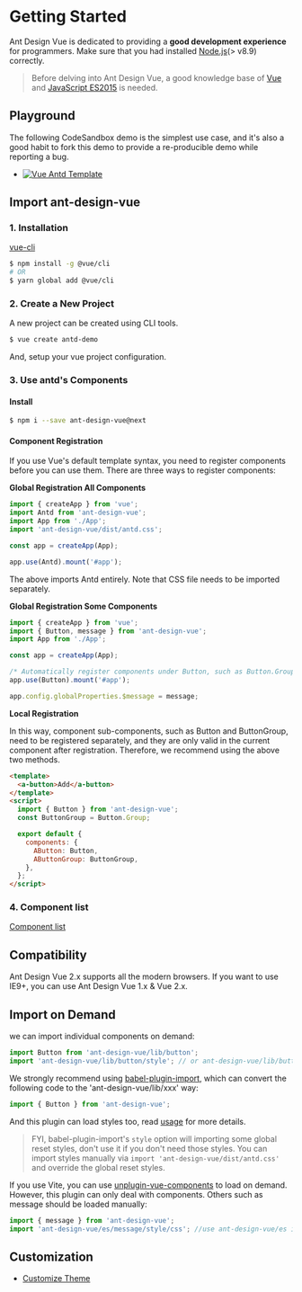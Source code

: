 # Getting Started

Ant Design Vue is dedicated to providing a **good development experience** for programmers. Make sure that you had installed [Node.js](https://nodejs.org/)(> v8.9) correctly.

> Before delving into Ant Design Vue, a good knowledge base of [Vue](https://www.vuejs.org/) and [JavaScript ES2015](http://babeljs.io/docs/learn-es2015/) is needed.

## Playground

The following CodeSandbox demo is the simplest use case, and it's also a good habit to fork this demo to provide a re-producible demo while reporting a bug.

- [![Vue Antd Template](https://codesandbox.io/static/img/play-codesandbox.svg)](https://codesandbox.io/s/agitated-franklin-1w72v)

## Import ant-design-vue

### 1. Installation

[vue-cli](https://github.com/vuejs/vue-cli)

```bash
$ npm install -g @vue/cli
# OR
$ yarn global add @vue/cli
```

### 2. Create a New Project

A new project can be created using CLI tools.

```bash
$ vue create antd-demo
```

And, setup your vue project configuration.

### 3. Use antd's Components

#### Install

```bash
$ npm i --save ant-design-vue@next
```

#### Component Registration

If you use Vue's default template syntax, you need to register components before you can use them. There are three ways to register components:

**Global Registration All Components**

```jsx
import { createApp } from 'vue';
import Antd from 'ant-design-vue';
import App from './App';
import 'ant-design-vue/dist/antd.css';

const app = createApp(App);

app.use(Antd).mount('#app');
```

The above imports Antd entirely. Note that CSS file needs to be imported separately.

**Global Registration Some Components**

```jsx
import { createApp } from 'vue';
import { Button, message } from 'ant-design-vue';
import App from './App';

const app = createApp(App);

/* Automatically register components under Button, such as Button.Group */
app.use(Button).mount('#app');

app.config.globalProperties.$message = message;
```

**Local Registration**

In this way, component sub-components, such as Button and ButtonGroup, need to be registered separately, and they are only valid in the current component after registration. Therefore, we recommend using the above two methods.

```html
<template>
  <a-button>Add</a-button>
</template>
<script>
  import { Button } from 'ant-design-vue';
  const ButtonGroup = Button.Group;

  export default {
    components: {
      AButton: Button,
      AButtonGroup: ButtonGroup,
    },
  };
</script>
```

### 4. Component list

[Component list](https://github.com/vueComponent/ant-design-vue/blob/next/components/components.ts)

## Compatibility

Ant Design Vue 2.x supports all the modern browsers. If you want to use IE9+, you can use Ant Design Vue 1.x & Vue 2.x.

## Import on Demand

we can import individual components on demand:

```jsx
import Button from 'ant-design-vue/lib/button';
import 'ant-design-vue/lib/button/style'; // or ant-design-vue/lib/button/style/css for css format file
```

We strongly recommend using [babel-plugin-import](https://github.com/ant-design/babel-plugin-import), which can convert the following code to the 'ant-design-vue/lib/xxx' way:

```jsx
import { Button } from 'ant-design-vue';
```

And this plugin can load styles too, read [usage](https://github.com/ant-design/babel-plugin-import#usage) for more details.

> FYI, babel-plugin-import's `style` option will importing some global reset styles, don't use it if you don't need those styles. You can import styles manually via `import 'ant-design-vue/dist/antd.css'` and override the global reset styles.

If you use Vite, you can use [unplugin-vue-components](https://github.com/antfu/unplugin-vue-components) to load on demand. However, this plugin can only deal with components. Others such as message should be loaded manually:

```ts
import { message } from 'ant-design-vue';
import 'ant-design-vue/es/message/style/css'; //use ant-design-vue/es instead of ant-design-vue/lib
```

## Customization

- [Customize Theme](/docs/vue/customize-theme)
